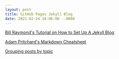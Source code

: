 ```yaml
---
layout: post
title: GitHub Pages Jekyll Blog
date: 2021-02-24 16:06:00 --0000
---
```


[Bill Raymond's Tutorial on How to Set Up A Jekyll Blog](https://www.youtube.com/watch?v=EmSrQCDsMv4)

[Adam Pritchard's Markdown Cheatsheet](https://github.com/adam-p/markdown-here/wiki/Markdown-Cheatsheet)

[Grouping posts by topic](https://jekyllrb.com/tutorials/navigation/)